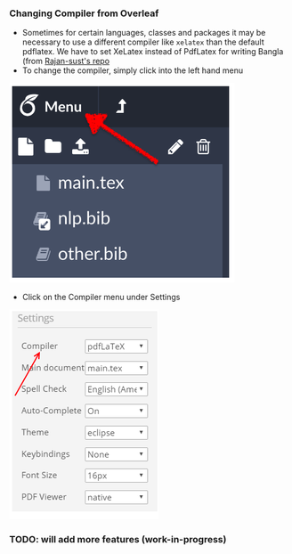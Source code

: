 ### Changing Compiler from Overleaf

- Sometimes for certain languages, classes and packages it may be necessary to use a different compiler like `xelatex` than the default pdflatex. We have to set XeLatex instead of PdfLatex for writing Bangla (from [Rajan-sust's repo](https://github.com/Rajan-sust/Bangla-in-Latex-with-Overleaf)
- To change the compiler, simply click into the left hand menu 

![](first.png)

- Click on the Compiler menu under Settings 

![](second.png)

### TODO: will add more features (work-in-progress)